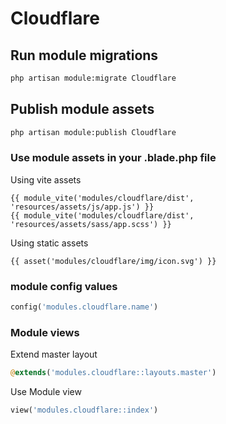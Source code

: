 # Cloudflare



## Run module migrations

```sh
php artisan module:migrate Cloudflare
```



## Publish module assets

```sh
php artisan module:publish Cloudflare
```




### Use module assets in your .blade.php file

Using vite assets
```blade
{{ module_vite('modules/cloudflare/dist', 'resources/assets/js/app.js') }}
{{ module_vite('modules/cloudflare/dist', 'resources/assets/sass/app.scss') }}
```


Using static assets
```blade
{{ asset('modules/cloudflare/img/icon.svg') }}
 ```

### module config values
```php
config('modules.cloudflare.name')
```



### Module views

Extend master layout

```php
@extends('modules.cloudflare::layouts.master')
```

Use Module view

```php
view('modules.cloudflare::index')
```
